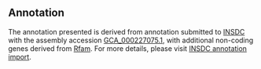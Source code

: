 

Annotation
----------

The annotation presented is derived from annotation submitted to
[INSDC](http://www.insdc.org) with the assembly accession
[GCA\_000227075.1](http://www.ebi.ac.uk/ena/data/view/GCA_000227075.1),
with additional non-coding genes derived from
[Rfam](http://rfam.xfam.org/). For more details, please visit [INSDC
annotation
import](http://ensemblgenomes.org/info/data/insdc_annotation).
